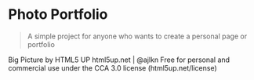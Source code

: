 # Photo Portfolio

> A simple project for anyone who wants to create a personal page or portfolio

Big Picture by HTML5 UP
html5up.net | @ajlkn
Free for personal and commercial use under the CCA 3.0 license (html5up.net/license)
